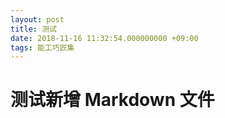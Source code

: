 ```yaml
---
layout: post
title: 测试
date: 2018-11-16 11:32:54.000000000 +09:00
tags: 能工巧匠集
---
```


# 测试新增 Markdown 文件